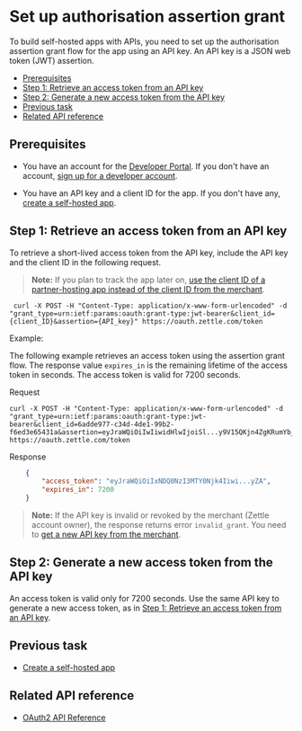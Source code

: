 Set up authorisation assertion grant
===

To build self-hosted apps with APIs, you need to set up the authorisation assertion grant flow for the app using an API key. An API key is a JSON web token (JWT) assertion. 

* [Prerequisites](#prerequisites)
* [Step 1: Retrieve an access token from an API key](#step-1-retrieve-an-access-token-from-an-api-key)
* [Step 2: Generate a new access token from the API key](#step-2-generate-a-new-access-token-from-the-api-key)
* [Previous task](#previous-task)
* [Related API reference](#related-api-reference)

## Prerequisites
* You have an account for the [Developer Portal](https://developer.zettle.com/). If you don't have an account, [sign up for a developer account](../../../get-started/user-guides/sign-up-for-a-developer-account.md).

* You have an API key and a client ID for the app. If you don't have any, [create a self-hosted app](../create-an-app/create-a-self-hosted-app).

## Step 1: Retrieve an access token from an API key
To retrieve a short-lived access token from the API key, include the API key and the client ID in the following request.
> **Note:** If you plan to track the app later on, [use the client ID of a partner-hosting app instead of the client ID from the merchant](../create-an-app/create-a-self-hosted-app/create-a-self-hosted-app.md#step-2-optional-prepare-for-app-tracking).
   
   ```
    curl -X POST -H "Content-Type: application/x-www-form-urlencoded" -d "grant_type=urn:ietf:params:oauth:grant-type:jwt-bearer&client_id={client_ID}&assertion={API_key}" https://oauth.zettle.com/token
   ```

   Example:
   
   The following example retrieves an access token using the assertion grant flow. The response value `expires_in` is the remaining lifetime of the access token in seconds. The access token is valid for 7200 seconds.
   
   Request   
   ```
curl -X POST -H "Content-Type: application/x-www-form-urlencoded" -d "grant_type=urn:ietf:params:oauth:grant-type:jwt-bearer&client_id=6adde977-c34d-4de1-99b2-f6ed3e65431a&assertion=eyJraWQiOiIwIiwidHlwIjoiSl...y9V15QKjn4ZgKRumYb_ikw" https://oauth.zettle.com/token
   ```
   Response         
   ```json
       {
           "access_token": "eyJraWQiOiIxNDQ0NzI3MTY0Njk4Iiwi...yZA",
           "expires_in": 7200
       }
   ```

> **Note:** If the API key is invalid or revoked by the merchant (Zettle account owner), the response returns error `invalid_grant`. You need to [get a new API key from the merchant](../create-an-app/create-a-self-hosted-app/create-a-self-hosted-app.md#step-1-get-an-api-key-from-a-zettle-merchant).


## Step 2: Generate a new access token from the API key
An access token is valid only for 7200 seconds. Use the same API key to generate a new access token, as in [Step 1: Retrieve an access token from an API key](#step-1-retrieve-an-access-token-from-an-api-key). 
 

## Previous task
* [Create a self-hosted app](../create-an-app/create-a-self-hosted-app)

## Related API reference
* [OAuth2 API Reference](../../../authorization.md)
